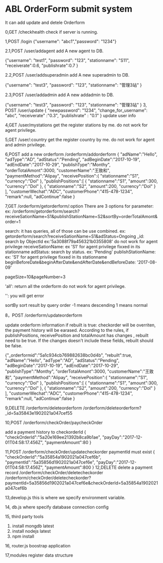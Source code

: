 # ABL OrderForm submit system
It can  add update and detele Orderform

0,GET
/checkhealth
check if server is running.

1,POST
/login
{"username": "abc1","password": "1234"}


2.1,POST
/user/addagent
 add A new agent to DB.

{"username": "test1",
 "password": "123",
 "stationname": "S11",
 "receiverate":0.6,
 "publishrate":0.7
}

2.2,POST
/user/addsuperadmin
 add A new superadmin to DB.

{"username": "test3",
  "password": "123",
  "stationname": "管理3站"
}

2.3,POST
/user/addadmin
 add A new addadmin to DB.

{"username": "test3",
  "password": "123",
  "stationname": "管理3站"
}
3, POST
/user/update
{
"newpassword": "1234",
"change_for_username": "abc",
"receiverate" :"0.3",
"publishrate" : "0.1"
}
update user info

4,GET
/user/mystations 
get the register stations by me.
 do not work for agent privilege.

5,GET
/user/:country
get the register country by me.
 do not work for agent and admin privilege.

6,POST
add a new orderform
/orderform/addorderform
{
   "adName":"Hello",
   "adType":"AD",
   "adStatus":"Pending",
   "adBeginDate":"2017-10-19",
   "adEndDate":"2017-10-29",
   "publishType":"Monthy",
   "orderTotalAmont":3000,
   "customerName":"王致和",
   "paymentMethod":"Alipay",
   "receivePosition":{
      "stationname":"S1",
      "currency":"Dol"
   },
   "publishPositions":[
      {
         "stationname":"S1",
         "amount":300,
         "currency":"Dol"
      },
      {
         "stationname":"S2",
         "amount":200,
         "currency":"Dol"
      }
   ],
   "customerWechat":"ADC",
   "customerPhone":"415-478-1234",
   "remark":null,
   "adContinue":false
}

7,GET
/orderform/getorderform/:option
There are 3 options for parameter:
ex:  /orderform/getorderform/search?receiveSationName=S1&publishStationName=S2&sortBy=orderTotalAmont&order=1

search:
   it has queries, all of those can be use combined.
   ex: getorderform/search?receiveSationName=S1&adStatus=Ongoing
       _id: search by ObjectId  ex:'5a3088f79a456321b0355808' do not work for agent privilege 
       receiveSationName:   ex 'S1'   for agent privilege fixxed in its stationname
       adStatus: search by status. ex: 'Pending'
       publishStationName: ex: 'S1'    for agent privilege fixxed in its stationname
       beginBeforeDate&beginAfterDate&endAfterDate&endBeforeDate:  '2017-08-09'

pageSize=10&pageNumber=3

'all':
   return all the orderform 
   do not work for agent privilege.

'':
   you will get error
 
sortBy sort result by query
order -1 means descending 1 means normal 

8，POST
/orderform/updateorderform

update orderform information
if rebuilt is true: checkorder will be overriten, the payment history will be earased. According to the rules, if 
publishPositions, receivePosition and totalAmount has changes , rebuilt need to be true. 
If the changes doesn't include these fields, rebuilt should be false.


{"_orderformid":"5a1c934cb769882638bc0d4b",
   "rebuilt":true,
   "adName":"Hello",
   "adType":"AD",
   "adStatus":"Pending",
   "adBeginDate":"2017-10-19",
   "adEndDate":"2017-10-29",
   "publishType":"Monthy",
   "orderTotalAmont":3000,
   "customerName":"王致和",
   "paymentMethod":"Alipay",
   "receivePosition":{
      "stationname":"S1",
      "currency":"Dol"
   },
   "publishPositions":[
      {
         "stationname":"S1",
         "amount":300,
         "currency":"Dol"
      },
      {
         "stationname":"S2",
         "amount":200,
         "currency":"Dol"
      }
   ],
   "customerWechat":"ADC",
   "customerPhone":"415-478-1234",
   "remark":null,
   "adContinue":false
}

 9,DELETE
 /orderform/deleteorderform
/orderform/deleteorderform?_id=5a35843e1902021a047cef55

10,POST
/orderform/checkOrder/paycheckOrder

add a payment history to checkorderId
{
  "checkOrderId":"5a20e169ee21392b8ca9b1ae",
  "payDay":"2017-12-01T04:58:17.456Z",
  "paymentAmount":80
}

11,POST
/orderform/checkOrder/updatecheckorder
paymentId must exist 
{
  "checkOrderId":"5a35854a1902021a047cef6b",
  "paymentId":"5a35856d1902021a047cef6e",
  "payDay":"2017-12-01T04:58:17.456Z",
  "paymentAmount":800
}
12,DELETE
delete a payment record
/orderform/checkOrder/deletecheckorder
/orderform/checkOrder/deletecheckorder?paymentId=5a35856d1902021a047cef6e&checkOrderId=5a35854a1902021a047cef6b

13,develop.js
this is where we specify environment variable. 

14, db.js
where specify database connection config

15, third party tools
1) install mongdb latest
2) install nodejs latest
3) npm install

16, router.js
boostrap application

17,modules
register data structure
